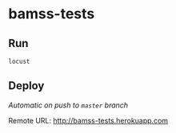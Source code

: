 # bamss-tests

## Run
```
locust
```

## Deploy
*Automatic on push to `master` branch*

Remote URL: http://bamss-tests.herokuapp.com
